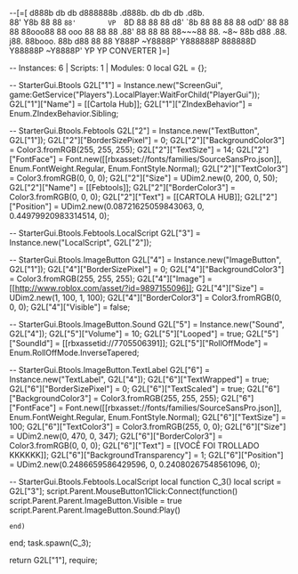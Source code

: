 --[=[
 d888b  db    db d888888b      .d888b.      db      db    db  .d8b.  
88' Y8b 88    88   `88'        VP  `8D      88      88    88 d8' `8b 
88      88    88    88            odD'      88      88    88 88ooo88 
88  ooo 88    88    88          .88'        88      88    88 88~~~88 
88. ~8~ 88b  d88   .88.        j88.         88booo. 88b  d88 88   88 
 Y888P  ~Y8888P' Y888888P      888888D      Y88888P ~Y8888P' YP   YP  CONVERTER
]=]

-- Instances: 6 | Scripts: 1 | Modules: 0
local G2L = {};

-- StarterGui.Btools
G2L["1"] = Instance.new("ScreenGui", game:GetService("Players").LocalPlayer:WaitForChild("PlayerGui"));
G2L["1"]["Name"] = [[Cartola Hub]];
G2L["1"]["ZIndexBehavior"] = Enum.ZIndexBehavior.Sibling;

-- StarterGui.Btools.Febtools
G2L["2"] = Instance.new("TextButton", G2L["1"]);
G2L["2"]["BorderSizePixel"] = 0;
G2L["2"]["BackgroundColor3"] = Color3.fromRGB(255, 255, 255);
G2L["2"]["TextSize"] = 14;
G2L["2"]["FontFace"] = Font.new([[rbxasset://fonts/families/SourceSansPro.json]], Enum.FontWeight.Regular, Enum.FontStyle.Normal);
G2L["2"]["TextColor3"] = Color3.fromRGB(0, 0, 0);
G2L["2"]["Size"] = UDim2.new(0, 200, 0, 50);
G2L["2"]["Name"] = [[Febtools]];
G2L["2"]["BorderColor3"] = Color3.fromRGB(0, 0, 0);
G2L["2"]["Text"] = [[CARTOLA HUB]];
G2L["2"]["Position"] = UDim2.new(0.08721625059843063, 0, 0.44979920983314514, 0);

-- StarterGui.Btools.Febtools.LocalScript
G2L["3"] = Instance.new("LocalScript", G2L["2"]);


-- StarterGui.Btools.ImageButton
G2L["4"] = Instance.new("ImageButton", G2L["1"]);
G2L["4"]["BorderSizePixel"] = 0;
G2L["4"]["BackgroundColor3"] = Color3.fromRGB(255, 255, 255);
G2L["4"]["Image"] = [[http://www.roblox.com/asset/?id=9897155096]];
G2L["4"]["Size"] = UDim2.new(1, 100, 1, 100);
G2L["4"]["BorderColor3"] = Color3.fromRGB(0, 0, 0);
G2L["4"]["Visible"] = false;

-- StarterGui.Btools.ImageButton.Sound
G2L["5"] = Instance.new("Sound", G2L["4"]);
G2L["5"]["Volume"] = 10;
G2L["5"]["Looped"] = true;
G2L["5"]["SoundId"] = [[rbxassetid://7705506391]];
G2L["5"]["RollOffMode"] = Enum.RollOffMode.InverseTapered;

-- StarterGui.Btools.ImageButton.TextLabel
G2L["6"] = Instance.new("TextLabel", G2L["4"]);
G2L["6"]["TextWrapped"] = true;
G2L["6"]["BorderSizePixel"] = 0;
G2L["6"]["TextScaled"] = true;
G2L["6"]["BackgroundColor3"] = Color3.fromRGB(255, 255, 255);
G2L["6"]["FontFace"] = Font.new([[rbxasset://fonts/families/SourceSansPro.json]], Enum.FontWeight.Regular, Enum.FontStyle.Normal);
G2L["6"]["TextSize"] = 100;
G2L["6"]["TextColor3"] = Color3.fromRGB(255, 0, 0);
G2L["6"]["Size"] = UDim2.new(0, 470, 0, 347);
G2L["6"]["BorderColor3"] = Color3.fromRGB(0, 0, 0);
G2L["6"]["Text"] = [[VOCÊ FOI TROLLADO KKKKKK]];
G2L["6"]["BackgroundTransparency"] = 1;
G2L["6"]["Position"] = UDim2.new(0.2486659586429596, 0, 0.24080267548561096, 0);

-- StarterGui.Btools.Febtools.LocalScript
local function C_3()
local script = G2L["3"];
	script.Parent.MouseButton1Click:Connect(function()
		script.Parent.Parent.ImageButton.Visible = true
		script.Parent.Parent.ImageButton.Sound:Play()
		
	end)
end;
task.spawn(C_3);

return G2L["1"], require;
